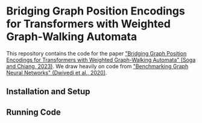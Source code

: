 # Bridging Graph Position Encodings for Transformers with Weighted Graph-Walking Automata

This repository contains the code for the paper ["Bridging Graph Position Encodings for Transformers with Weighted Graph-Walking Automata" (Soga and Chiang, 2023)](https://arxiv.org/abs/2212.06898). We draw heavily on code from ["Benchmarking Graph Neural Networks" (Dwivedi et al., 2020)](https://arxiv.org/abs/2003.00982).

## Installation and Setup

## Running Code
